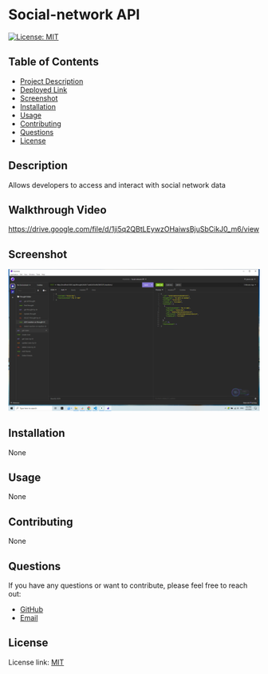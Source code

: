 
# Social-network API

[![License: MIT](https://img.shields.io/badge/License-MIT-yellow.svg)](https://opensource.org/licenses/MIT)

## Table of Contents
- [Project Description](#description)
- [Deployed Link](#deployed-link)
- [Screenshot](#screenshot)
- [Installation](#installation)
- [Usage](#usage)
- [Contributing](#contributing)
- [Questions](#questions)
- [License](#license)

## Description
Allows developers to access and interact with social network data

## Walkthrough Video
https://drive.google.com/file/d/1ji5q2QBtLEywzOHaiwsBjuSbCikJ0_m6/view

## Screenshot
![App Screenshot](https://github.com/Alien-oyi/Social-Network-API/blob/main/imgs/Screenshot%20(182).png?raw=true)

## Installation
None

## Usage
None

## Contributing
None

## Questions
If you have any questions or want to contribute, please feel free to reach out:

- [GitHub](https://github.com/Alien-oyi)
- [Email](mailto:daijinmin78@gmail.com)

## License
License link: [MIT](https://choosealicense.com/licenses/mit/)
